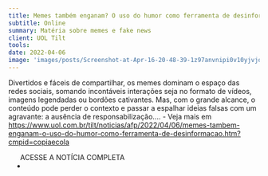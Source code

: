 ```yaml
---
title: Memes também enganam? O uso do humor como ferramenta de desinformação
subtitle: Online
summary: Matéria sobre memes e fake news
client: UOL Tilt
tools: 
date: 2022-04-06
image: 'images/posts/Screenshot-at-Apr-16-20-48-39-1z97anvnipi0v10yjvjq6ijyimrtfhnfhs5ym8ffb6g4.png'
---
```


Divertidos e fáceis de compartilhar, os memes dominam o espaço das redes sociais, somando incontáveis interações seja no formato de vídeos, imagens legendadas ou bordões cativantes. Mas, com o grande alcance, o conteúdo pode perder o contexto e passar a espalhar ideias falsas com um agravante: a ausência de responsabilização.... - Veja mais em https://www.uol.com.br/tilt/noticias/afp/2022/04/06/memes-tambem-enganam-o-uso-do-humor-como-ferramenta-de-desinformacao.htm?cmpid=copiaecola

<div class="post__share"><ul class="share__list list-reset">ACESSE A NOTÍCIA COMPLETA<li class="share__item" style="margin-left: 10px"><a class="share__link share__facebook" style="background: #fa5657" href="https://www.uol.com.br/tilt/noticias/afp/2022/04/06/memes-tambem-enganam-o-uso-do-humor-como-ferramenta-de-desinformacao.htm 
onclick=window.open(this.href, 'pop-up', 'left=20,top=20,width=500,height=500,toolbar=1,resizable=0'); return false;" title="Link" rel="nofollow"><i class="fa-solid fa-link"></i></a></li></ul></div>
<!-- <div class="gallery-box"><div class="gallery"><img src="/clipping/images/example-1.jpg" loading="lazy" alt="Project"><img src="/clipping/images/example-2.jpg" loading="lazy" alt="Project"></div><em>Gallery / <a href="https://www.freepik.com/" target="_blank">Freepic</a></em></div> -->